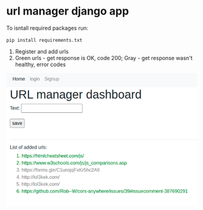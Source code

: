# url manager django app

To isntall required packages run:

`pip install requirements.txt`

1. Register and add urls
2. Green urls - get response is OK, code 200; Gray - get response wasn't healthy, error codes

![Alt text](https://github.com/Sultan91/url_manager/blob/main/Screenshot%20from%202020-10-11%2013-47-04.png?raw=true "main page")
